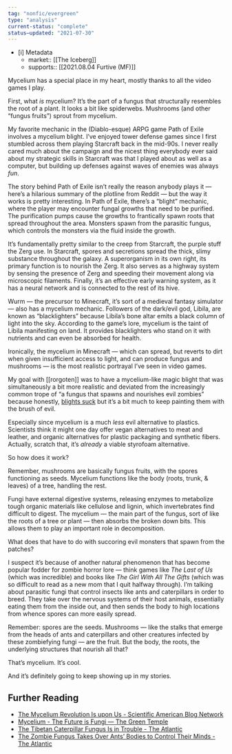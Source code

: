 ```yaml
---
tag: "nonfic/evergreen"
type: "analysis"
current-status: "complete"
status—updated: "2021-07-30"
---
```

- [i] Metadata
	- market:: [[The Iceberg]]
	- supports:: [[2021.08.04 Furtive (MF)]]


Mycelium has a special place in my heart, mostly thanks to all the video games I play. 

First, what *is* mycelium? It’s the part of a fungus that structurally resembles the root of a plant. It looks a bit like spiderwebs. Mushrooms (and other “fungus fruits”) sprout from mycelium. 

My favorite mechanic in the (Diablo-esque) ARPG game Path of Exile involves a mycelium blight. I’ve enjoyed tower defense games since I first stumbled across them playing Starcraft back in the mid-90s. I never really cared much about the campaign and the nicest thing everybody ever said about my strategic skills in Starcraft was that I played about as well as a computer, but building up defenses against waves of enemies was always _fun_. 

The story behind Path of Exile isn’t really the reason anybody plays it — here’s a hilarious summary of the plotline from Reddit — but the way it works is pretty interesting. In Path of Exile, there’s a “blight” mechanic, where the player may encounter fungal growths that need to be purified. The purification pumps cause the growths to frantically spawn roots that spread throughout the area. Monsters spawn from the parasitic fungus, which controls the monsters via the fluid inside the growth. 

It’s fundamentally pretty similar to the creep from Starcraft, the purple stuff the Zerg use. In Starcraft, spores and secretions spread the thick, slimy substance throughout the galaxy. A superorganism in its own right, its primary function is to nourish the Zerg. It also serves as a highway system by sensing the presence of Zerg and speeding their movement along via microscopic filaments. Finally, it’s an effective early warning system, as it has a neural network and is connected to the rest of its hive. 

Wurm — the precursor to Minecraft, it’s sort of a medieval fantasy simulator — also has a mycelium mechanic. Followers of the dark/evil god, Libila, are known as “blacklighters” because Libila’s bone altar emits a black column of light into the sky. According to the game’s lore, mycelium is the taint of Libila manifesting on land. It provides blacklighters who stand on it with nutrients and can even be absorbed for health. 

Ironically, the mycelium in Minecraft — which can spread, but reverts to dirt when given insufficient access to light, and can produce fungus and mushrooms — is the most realistic portrayal I’ve seen in video games. 

My goal with [[rorgoten]] was to have a mycelium-like magic blight that was simultaneously a bit more realistic and deviated from the increasingly common trope of “a fungus that spawns and nourishes evil zombies” because honestly, [blights suck](https://newsletter.eleanorkonik.com/cat-and-wolf/) but it’s a bit much to keep painting them with the brush of evil. 

Especially since mycelium is a much _less_ evil alternative to plastics. Scientists think it might one day offer vegan alternatives to meat and leather, and organic alternatives for plastic packaging and synthetic fibers. Actually, scratch that, it’s _already_ a viable styrofoam alternative. 

So how does it work?

Remember, mushrooms are basically fungus fruits, with the spores functioning as seeds. Mycelium functions like the body (roots, trunk, & leaves) of a tree, handling the rest. 

Fungi have external digestive systems, releasing enzymes to metabolize tough organic materials like cellulose and lignin, which invertebrates find difficult to digest. The mycelium — the main part of the fungus, sort of like the roots of a tree or plant — then absorbs the broken down bits. This allows them to play an important role in decomposition.

What does that have to do with succoring evil monsters that spawn from the patches? 

I suspect it’s because of another natural phenomenon that has become popular fodder for zombie horror lore — think games like _The Last of Us_ (which was incredible) and books like _The Girl With All The Gifts_ (which was so difficult to read as a new mom that I quit halfway through). I’m talking about parasitic fungi that control insects like ants and caterpillars in order to breed. They take over the nervous systems of their host animals, essentially eating them from the inside out, and then sends the body to high locations from whence spores can more easily spread. 

Remember: spores are the seeds. Mushrooms — like the stalks that emerge from the heads of ants and caterpillars and other creatures infected by these zombiefying fungi — are the fruit. But the body, the roots, the underlying structures that nourish all that? 

That’s mycelium. It’s cool. 

And it’s definitely going to keep showing up in my stories. 


## Further Reading

* [The Mycelium Revolution Is upon Us - Scientific American Blog Network](https://blogs.scientificamerican.com/observations/the-mycelium-revolution-is-upon-us/)
* [Mycelium - The Future is Fungi — The Green Temple](https://thegreentemple.net/articles/mycelium-the-future-is-fungi)
* [The Tibetan Caterpillar Fungus Is in Trouble - The Atlantic](https://www.theatlantic.com/science/archive/2018/10/tibetan-caterpillar-fungus-trouble/573607/)
* [The Zombie Fungus Takes Over Ants’ Bodies to Control Their Minds - The Atlantic](https://www.theatlantic.com/science/archive/2017/11/how-the-zombie-fungus-takes-over-ants-bodies-to-control-their-minds/545864/)